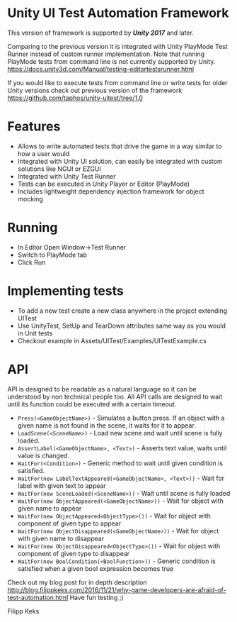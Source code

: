 # Unity UI Test Automation Framework

This version of framework is supported by ***Unity 2017*** and later.

Comparing to the previous version it is integrated with Unity PlayMode Test Runner instead of custom runner implementation.
Note that running PlayMode tests from command line is not currently supported by Unity. https://docs.unity3d.com/Manual/testing-editortestsrunner.html

If you would like to execute tests from command line or write tests for older Unity versions check out previous version of the framework https://github.com/taphos/unity-uitest/tree/1.0


# Features

* Allows to write automated tests that drive the game in a way similar to how a user would
* Integrated with Unity UI solution, can easily be integrated with custom solutions like NGUI or EZGUI
* Integrated with Unity Test Runner
* Tests can be executed in Unity Player or Editor (PlayMode)
* Includes lightweight dependency injection framework for object mocking


# Running

* In Editor Open Window->Test Runner
* Switch to PlayMode tab  
* Click Run


# Implementing tests

* To add a new test create a new class anywhere in the project extending UITest
* Use UnityTest, SetUp and TearDown attributes same way as you would in Unit tests
* Checkout example in Assets/UITest/Examples/UITestExample.cs


# API

API is designed to be readable as a natural language so it can be understood by non technical people too. All API calls are designed to wait until its function could be executed with a certain timeout.

* `Press(<GameObjectName>)` - Simulates a button press. If an object with a given name is not found in the scene, it waits for it to appear.
* `LoadScene(<SceneName>)` - Load new scene and wait until scene is fully loaded.
* `AssertLabel(<GameObjectName>, <Text>)` - Asserts text value, waits until value is changed.
* `WaitFor(<Condition>)` - Generic method to wait until given condition is satisfied.
* `WaitFor(new LabelTextAppeared(<GameObjectName>, <Text>))` - Wait for label with given text to appear
* `WaitFor(new SceneLoaded(<SceneName>))` - Wait until scene is fully loaded
* `WaitFor(new ObjectAppeared(<GameObjectName>))` - Wait for object with given name to appear
* `WaitFor(new ObjectAppeared<ObjectType>())` - Wait for object with component of given type to appear
* `WaitFor(new ObjectDisappeared(<GameObjectName>))` - Wait for object with given name to disappear
* `WaitFor(new ObjectDisappeared<ObjectType>())` - Wait for object with component of given type to disappear
* `WaitFor(new BoolCondition(<BoolFunction>))` - Generic condition is satisfied when a given bool expression becomes true


Check out my blog post for in depth description http://blog.filippkeks.com/2016/11/21/why-game-developers-are-afraid-of-test-automation.html
Have fun testing ;)

Filipp Keks
